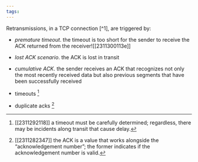 ```yaml
---
tags:
---
```

Retransmissions, in a TCP connection [^1], are triggered by:
- *premature timeout*. the timeout is too short for the sender to receive the ACK returned from the receiver![[2311300113e]] 
- *lost ACK scenario*. the ACK is lost in transit
- *cumulative ACK*. the sender receives an ACK that recognizes not only the most recently received data but also previous segments that have been successfully received

- timeouts [^2]
- duplicate acks [^3]



[^2]: [[2311292118]] a timeout must be carefully determined; regardless, there may be incidents along transit that cause delay.
[^3]: [[2311282347]] the ACK is a value that works alongside the “acknowledgement number”; the former indicates if the acknowledgement number is valid.
